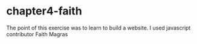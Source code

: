 # chapter4-faith
The point of this exercise was to learn to build a website.
I used javascript
contributor Faith Magras
